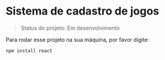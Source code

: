 # Sistema de cadastro de jogos</h1>

> Status do projeto: Em desenvolvimento

Para rodar esse projeto na sua máquina, por favor digite:

```
npm install react
```
